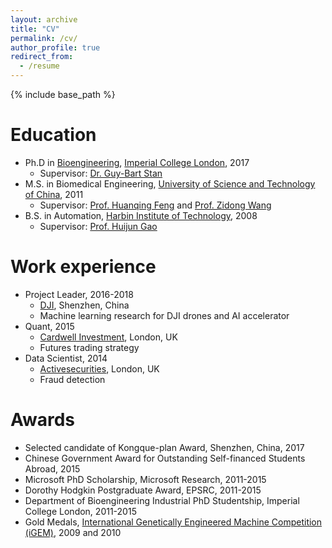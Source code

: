 ```yaml
---
layout: archive
title: "CV"
permalink: /cv/
author_profile: true
redirect_from:
  - /resume
---
```


{% include base_path %}

Education
======
* Ph.D in [Bioengineering](http://www.imperial.ac.uk/bioengineering), [Imperial College London](https://www.imperial.ac.uk/), 2017
  * Supervisor: [Dr. Guy-Bart Stan](http://www.bg.ic.ac.uk/research/g.stan/)
* M.S. in Biomedical Engineering, [University of Science and Technology of China](http://en.ustc.edu.cn/), 2011
  * Supervisor: [Prof. Huanqing Feng](https://est.ustc.edu.cn/4644/list.htm) and [Prof. Zidong Wang](http://people.brunel.ac.uk/~csstzzw/)
* B.S. in Automation, [Harbin Institute of Technology](http://en.hit.edu.cn/), 2008
  * Supervisor: [Prof. Huijun Gao](http://homepage.hit.edu.cn/gaohuijun)  

Work experience
======
* Project Leader, 2016-2018
  * [DJI](https://www.dji.com/), Shenzhen, China
  * Machine learning research for DJI drones and AI accelerator
* Quant, 2015
  * [Cardwell Investment](http://c-i-technologies.com/), London, UK
  * Futures trading strategy
* Data Scientist, 2014
  * [Activesecurities](https://activesecurities.com/), London, UK
  * Fraud detection

Awards
======
* Selected candidate of Kongque-plan Award, Shenzhen, China, 2017
* Chinese Government Award for Outstanding Self-financed Students Abroad, 2015
* Microsoft PhD Scholarship, Microsoft Research, 2011-2015
* Dorothy Hodgkin Postgraduate Award, EPSRC, 2011-2015
* Department of Bioengineering Industrial PhD Studentship, Imperial College London, 2011-2015
* Gold Medals, [International Genetically Engineered Machine Competition (iGEM)](https://igem.org/Main_Page), 2009 and 2010 
